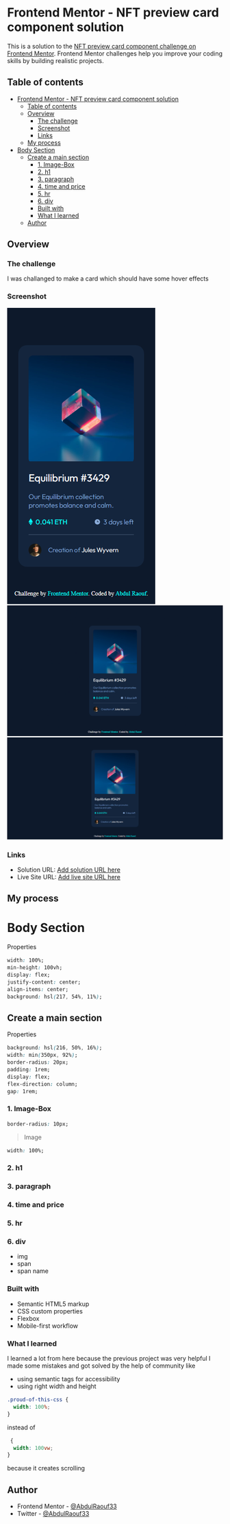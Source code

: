 # Frontend Mentor - NFT preview card component solution

This is a solution to the [NFT preview card component challenge on Frontend Mentor](https://www.frontendmentor.io/challenges/nft-preview-card-component-SbdUL_w0U). Frontend Mentor challenges help you improve your coding skills by building realistic projects.

## Table of contents

- [Frontend Mentor - NFT preview card component solution](#frontend-mentor---nft-preview-card-component-solution)
  - [Table of contents](#table-of-contents)
  - [Overview](#overview)
    - [The challenge](#the-challenge)
    - [Screenshot](#screenshot)
    - [Links](#links)
  - [My process](#my-process)
- [Body Section](#body-section)
  - [Create a main section](#create-a-main-section)
    - [1. Image-Box](#1-image-box)
    - [2. h1](#2-h1)
    - [3. paragraph](#3-paragraph)
    - [4. time and price](#4-time-and-price)
    - [5. hr](#5-hr)
    - [6. div](#6-div)
    - [Built with](#built-with)
    - [What I learned](#what-i-learned)
  - [Author](#author)

## Overview

### The challenge

I was challanged to make a card which should have some hover effects

### Screenshot

![](screenshot/mobile.png)
![](screenshot/tablet.png)
![](screenshot/monitor.png)

### Links

- Solution URL: [Add solution URL here](https://your-solution-url.com)
- Live Site URL: [Add live site URL here](https://your-live-site-url.com)

## My process

# Body Section

Properties

```css
width: 100%;
min-height: 100vh;
display: flex;
justify-content: center;
align-items: center;
background: hsl(217, 54%, 11%);
```

## Create a main section

Properties

```css
background: hsl(216, 50%, 16%);
width: min(350px, 92%);
border-radius: 20px;
padding: 1rem;
display: flex;
flex-direction: column;
gap: 1rem;
```

### 1. Image-Box

```css
border-radius: 10px;
```

> Image

```css
width: 100%;
```

### 2. h1

### 3. paragraph

### 4. time and price

### 5. hr

### 6. div

- img
- span
- span name

### Built with

- Semantic HTML5 markup
- CSS custom properties
- Flexbox
- Mobile-first workflow

### What I learned

I learned a lot from here because the previous project was very helpful I made some mistakes and got solved by the help of community
like

- using semantic tags for accessibility
- using right width and height

```css
.proud-of-this-css {
  width: 100%;
}
```

instead of

```css
 {
  width: 100vw;
}
```

because it creates scrolling

## Author

- Frontend Mentor - [@AbdulRaouf33](https://www.frontendmentor.io/profile/Abdul-Raouf-33)
- Twitter - [@AbdulRaouf33](https://www.twitter.com/AbdulRaouf33)
